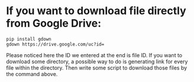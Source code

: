# If you want to download file directly from Google Drive:

```
pip install gdown
gdown https://drive.google.com/uc?id=
```

Please noticed here the ID we entered at the end is file ID. If you want to download some directory, a possible way to do is generating link for every file within the directory. Then write some script to download those files by the command above.
